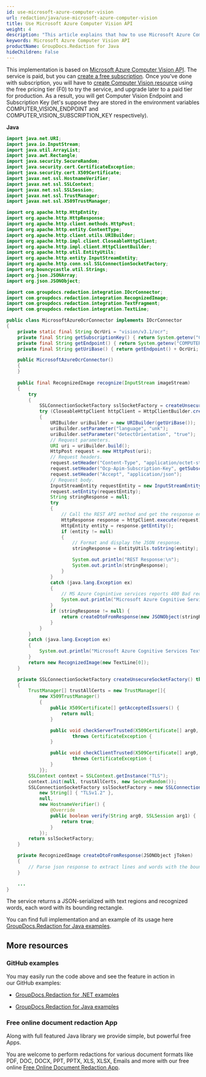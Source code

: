 ```yaml
---
id: use-microsoft-azure-computer-vision
url: redaction/java/use-microsoft-azure-computer-vision
title: Use Microsoft Azure Computer Vision API 
weight: 4
description: "This article explains that how to use Microsoft Azure Computer Vision API"
keywords: Microsoft Azure Computer Vision API
productName: GroupDocs.Redaction for Java
hideChildren: False
---
```


This implementation is based on [Microsoft Azure Computer Vision API](https://docs.microsoft.com/en-US/azure/cognitive-services/computer-vision/). The service is paid, but you can [create a free subscription](https://azure.microsoft.com/free/cognitive-services/). Once you've done with subscription, you will have to [create Computer Vision resource](https://portal.azure.com/#create/Microsoft.CognitiveServicesComputerVision) using the free pricing tier (F0) to try the service, and upgrade later to a paid tier for production. As a result, you will get Computer Vision Endpoint and Subscription Key (let's suppose they are stored in the environment variables COMPUTER_VISION_ENDPOINT and COMPUTER_VISION_SUBSCRIPTION_KEY respectively). 

**Java**

```java
import java.net.URI;
import java.io.InputStream;
import java.util.ArrayList;
import java.awt.Rectangle;
import java.security.SecureRandom;
import java.security.cert.CertificateException;
import java.security.cert.X509Certificate;
import javax.net.ssl.HostnameVerifier;
import javax.net.ssl.SSLContext;
import javax.net.ssl.SSLSession;
import javax.net.ssl.TrustManager;
import javax.net.ssl.X509TrustManager;

import org.apache.http.HttpEntity;
import org.apache.http.HttpResponse;
import org.apache.http.client.methods.HttpPost;
import org.apache.http.entity.ContentType;
import org.apache.http.client.utils.URIBuilder;
import org.apache.http.impl.client.CloseableHttpClient;
import org.apache.http.impl.client.HttpClientBuilder;
import org.apache.http.util.EntityUtils;
import org.apache.http.entity.InputStreamEntity;
import org.apache.http.conn.ssl.SSLConnectionSocketFactory;
import org.bouncycastle.util.Strings;
import org.json.JSONArray;
import org.json.JSONObject;

import com.groupdocs.redaction.integration.IOcrConnector;
import com.groupdocs.redaction.integration.RecognizedImage;
import com.groupdocs.redaction.integration.TextFragment;
import com.groupdocs.redaction.integration.TextLine;

public class MicrosoftAzureOcrConnector implements IOcrConnector
{
    private static final String OcrUri = "vision/v3.1/ocr";
    private final String getSubscriptionKey() { return System.getenv("COMPUTER_VISION_SUBSCRIPTION_KEY"); } 
    private final String getEndpoint() { return System.getenv("COMPUTER_VISION_ENDPOINT"); }
    private final String getUriBase() { return getEndpoint() + OcrUri; }

    public MicrosoftAzureOcrConnector()
    {
    }
    
    public final RecognizedImage recognize(InputStream imageStream)
    {
        try
        {
            SSLConnectionSocketFactory sslSocketFactory = createUnsecureSocketFactory();
            try (CloseableHttpClient httpClient = HttpClientBuilder.create().setSSLSocketFactory(sslSocketFactory).build())
            {
                URIBuilder uriBuilder = new URIBuilder(getUriBase());
                uriBuilder.setParameter("language", "unk");
                uriBuilder.setParameter("detectOrientation", "true");
                // Request parameters.
                URI uri = uriBuilder.build();
                HttpPost request = new HttpPost(uri);                 
                // Request headers.
                request.setHeader("Content-Type", "application/octet-stream");
                request.setHeader("Ocp-Apim-Subscription-Key", getSubscriptionKey());
                request.setHeader("Accept", "application/json");
                // Request body.              
                InputStreamEntity requestEntity = new InputStreamEntity(imageStream, ContentType.create("application/octet-stream"));
                request.setEntity(requestEntity);
                String stringResponse = null;
                try
                {
                    // Call the REST API method and get the response entity.
                    HttpResponse response = httpClient.execute(request);
                    HttpEntity entity = response.getEntity();
                    if (entity != null) 
                    {
                        // Format and display the JSON response.
                        stringResponse = EntityUtils.toString(entity);

                        System.out.println("REST Response:\n");
                        System.out.println(stringResponse);
                    }
                }
                catch (java.lang.Exception ex)
                {
                    // MS Azure Cognintive services reports 400 Bad requests and other exceptions on small pictures and pictures with no text
                    System.out.println("Microsoft Azure Cognitive Services consider this image as wrong: " + ex.toString());
                } 
                if (stringResponse != null) {
                    return createDtoFromResponse(new JSONObject(stringResponse));
                }
            }
        }
        catch (java.lang.Exception ex)
        {
            System.out.println("Microsoft Azure Cognitive Services Text Recognition failed: " + ex.toString());
        }
        return new RecognizedImage(new TextLine[0]);
    }

    private SSLConnectionSocketFactory createUnsecureSocketFactory() throws Exception
    {
        TrustManager[] trustAllCerts = new TrustManager[]{
            new X509TrustManager() 
            {
                public X509Certificate[] getAcceptedIssuers() {
                    return null;
                }

                public void checkServerTrusted(X509Certificate[] arg0, String arg1)
                        throws CertificateException {
                }

                public void checkClientTrusted(X509Certificate[] arg0, String arg1)
                        throws CertificateException {
                }
            }};
        SSLContext context = SSLContext.getInstance("TLS");
        context.init(null, trustAllCerts, new SecureRandom());            
        SSLConnectionSocketFactory sslSocketFactory = new SSLConnectionSocketFactory(context,          
            new String[] { "TLSv1.2" },                                            
            null, 
            new HostnameVerifier() {
                @Override
                public boolean verify(String arg0, SSLSession arg1) {
                    return true;
                }
            });
        return sslSocketFactory;
    }

    private RecognizedImage createDtoFromResponse(JSONObject jToken)
    {
        // Parse json response to extract lines and words with the bounding rectangles.
    }

    ...
}
```
The service returns a JSON-serialized with text regions and recognized words, each word with its bounding rectangle.

You can find full implementation and an example of its usage here [GroupDocs.Redaction for Java examples](https://github.com/groupdocs-redaction/GroupDocs.Redaction-for-Java).

## More resources

### GitHub examples

You may easily run the code above and see the feature in action in our GitHub examples:

*   [GroupDocs.Redaction for .NET examples](https://github.com/groupdocs-redaction/GroupDocs.Redaction-for-.NET)
    
*   [GroupDocs.Redaction for Java examples](https://github.com/groupdocs-redaction/GroupDocs.Redaction-for-Java)
    

### Free online document redaction App

Along with full featured Java library we provide simple, but powerful free Apps.

You are welcome to perform redactions for various document formats like PDF, DOC, DOCX, PPT, PPTX, XLS, XLSX, Emails and more with our free online [Free Online Document Redaction App](https://products.groupdocs.app/redaction).
